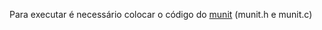 Para executar é necessário colocar o código do [munit](https://github.com/nemequ/munit) (munit.h e munit.c)